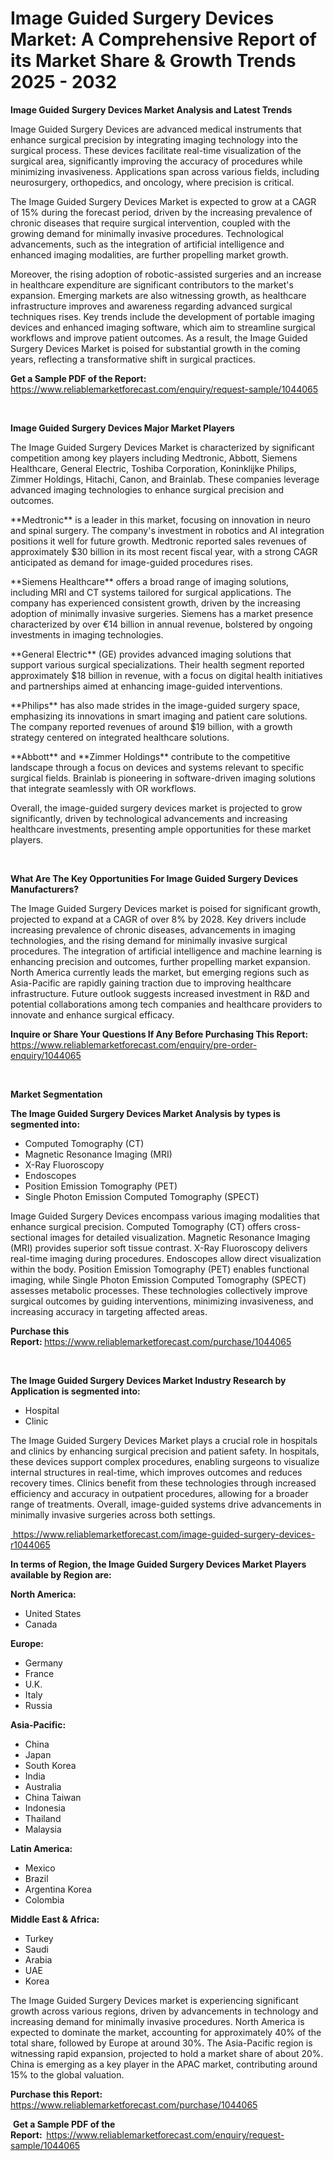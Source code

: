 <p><h1>Image Guided Surgery Devices Market: A Comprehensive Report of its Market Share & Growth Trends 2025 - 2032</h1></p><p><strong>Image Guided Surgery Devices Market Analysis and Latest Trends</strong></p>
<p><p>Image Guided Surgery Devices are advanced medical instruments that enhance surgical precision by integrating imaging technology into the surgical process. These devices facilitate real-time visualization of the surgical area, significantly improving the accuracy of procedures while minimizing invasiveness. Applications span across various fields, including neurosurgery, orthopedics, and oncology, where precision is critical.</p><p>The Image Guided Surgery Devices Market is expected to grow at a CAGR of 15% during the forecast period, driven by the increasing prevalence of chronic diseases that require surgical intervention, coupled with the growing demand for minimally invasive procedures. Technological advancements, such as the integration of artificial intelligence and enhanced imaging modalities, are further propelling market growth. </p><p>Moreover, the rising adoption of robotic-assisted surgeries and an increase in healthcare expenditure are significant contributors to the market's expansion. Emerging markets are also witnessing growth, as healthcare infrastructure improves and awareness regarding advanced surgical techniques rises. Key trends include the development of portable imaging devices and enhanced imaging software, which aim to streamline surgical workflows and improve patient outcomes. As a result, the Image Guided Surgery Devices Market is poised for substantial growth in the coming years, reflecting a transformative shift in surgical practices.</p></p>
<p><strong>Get a Sample PDF of the Report:&nbsp;</strong> <a href="https://www.reliablemarketforecast.com/enquiry/request-sample/1044065?utm_campaign=3539&utm_medium=2&utm_source=Github&utm_content=ia&utm_term=13042025&utm_id=image-guided-surgery-devices">https://www.reliablemarketforecast.com/enquiry/request-sample/1044065</a></p>
<p>&nbsp;</p>
<p><strong>Image Guided Surgery Devices Major Market Players</strong></p>
<p><p>The Image Guided Surgery Devices Market is characterized by significant competition among key players including Medtronic, Abbott, Siemens Healthcare, General Electric, Toshiba Corporation, Koninklijke Philips, Zimmer Holdings, Hitachi, Canon, and Brainlab. These companies leverage advanced imaging technologies to enhance surgical precision and outcomes.</p><p>**Medtronic** is a leader in this market, focusing on innovation in neuro and spinal surgery. The company's investment in robotics and AI integration positions it well for future growth. Medtronic reported sales revenues of approximately $30 billion in its most recent fiscal year, with a strong CAGR anticipated as demand for image-guided procedures rises.</p><p>**Siemens Healthcare** offers a broad range of imaging solutions, including MRI and CT systems tailored for surgical applications. The company has experienced consistent growth, driven by the increasing adoption of minimally invasive surgeries. Siemens has a market presence characterized by over €14 billion in annual revenue, bolstered by ongoing investments in imaging technologies.</p><p>**General Electric** (GE) provides advanced imaging solutions that support various surgical specializations. Their health segment reported approximately $18 billion in revenue, with a focus on digital health initiatives and partnerships aimed at enhancing image-guided interventions.</p><p>**Philips** has also made strides in the image-guided surgery space, emphasizing its innovations in smart imaging and patient care solutions. The company reported revenues of around $19 billion, with a growth strategy centered on integrated healthcare solutions.</p><p>**Abbott** and **Zimmer Holdings** contribute to the competitive landscape through a focus on devices and systems relevant to specific surgical fields. Brainlab is pioneering in software-driven imaging solutions that integrate seamlessly with OR workflows.</p><p>Overall, the image-guided surgery devices market is projected to grow significantly, driven by technological advancements and increasing healthcare investments, presenting ample opportunities for these market players.</p></p>
<p>&nbsp;</p>
<p><strong>What Are The Key Opportunities For Image Guided Surgery Devices Manufacturers?</strong></p>
<p><p>The Image Guided Surgery Devices market is poised for significant growth, projected to expand at a CAGR of over 8% by 2028. Key drivers include increasing prevalence of chronic diseases, advancements in imaging technologies, and the rising demand for minimally invasive surgical procedures. The integration of artificial intelligence and machine learning is enhancing precision and outcomes, further propelling market expansion. North America currently leads the market, but emerging regions such as Asia-Pacific are rapidly gaining traction due to improving healthcare infrastructure. Future outlook suggests increased investment in R&D and potential collaborations among tech companies and healthcare providers to innovate and enhance surgical efficacy.</p></p>
<p><strong>Inquire or Share Your Questions If Any Before Purchasing This Report:</strong> <a href="https://www.reliablemarketforecast.com/enquiry/pre-order-enquiry/1044065?utm_campaign=3539&utm_medium=2&utm_source=Github&utm_content=ia&utm_term=13042025&utm_id=image-guided-surgery-devices">https://www.reliablemarketforecast.com/enquiry/pre-order-enquiry/1044065</a></p>
<p>&nbsp;</p>
<p><strong>Market Segmentation</strong></p>
<p><strong>The Image Guided Surgery Devices Market Analysis by types is segmented into:</strong></p>
<p><ul><li>Computed Tomography (CT)</li><li>Magnetic Resonance Imaging (MRI)</li><li>X-Ray Fluoroscopy</li><li>Endoscopes</li><li>Position Emission Tomography (PET)</li><li>Single Photon Emission Computed Tomography (SPECT)</li></ul></p>
<p><p>Image Guided Surgery Devices encompass various imaging modalities that enhance surgical precision. Computed Tomography (CT) offers cross-sectional images for detailed visualization. Magnetic Resonance Imaging (MRI) provides superior soft tissue contrast. X-Ray Fluoroscopy delivers real-time imaging during procedures. Endoscopes allow direct visualization within the body. Position Emission Tomography (PET) enables functional imaging, while Single Photon Emission Computed Tomography (SPECT) assesses metabolic processes. These technologies collectively improve surgical outcomes by guiding interventions, minimizing invasiveness, and increasing accuracy in targeting affected areas.</p></p>
<p><strong>Purchase this Report:&nbsp;</strong><a href="https://www.reliablemarketforecast.com/purchase/1044065?utm_campaign=3539&utm_medium=2&utm_source=Github&utm_content=ia&utm_term=13042025&utm_id=image-guided-surgery-devices">https://www.reliablemarketforecast.com/purchase/1044065</a></p>
<p>&nbsp;</p>
<p><strong>The Image Guided Surgery Devices Market Industry Research by Application is segmented into:</strong></p>
<p><ul><li>Hospital</li><li>Clinic</li></ul></p>
<p><p>The Image Guided Surgery Devices Market plays a crucial role in hospitals and clinics by enhancing surgical precision and patient safety. In hospitals, these devices support complex procedures, enabling surgeons to visualize internal structures in real-time, which improves outcomes and reduces recovery times. Clinics benefit from these technologies through increased efficiency and accuracy in outpatient procedures, allowing for a broader range of treatments. Overall, image-guided systems drive advancements in minimally invasive surgeries across both settings.</p></p>
<p><a href="https://www.reliablemarketforecast.com/image-guided-surgery-devices-r1044065?utm_campaign=3539&utm_medium=2&utm_source=Github&utm_content=ia&utm_term=13042025&utm_id=image-guided-surgery-devices">&nbsp;https://www.reliablemarketforecast.com/image-guided-surgery-devices-r1044065</a></p>
<p><strong>In terms of Region, the Image Guided Surgery Devices Market Players available by Region are:</strong></p>
<p>
    <p> <strong> North America: </strong>
        <ul>
            <li>United States</li>
            <li>Canada</li>
        </ul>
        </p> 
    <p> <strong> Europe: </strong>
        <ul>
            <li>Germany</li>
            <li>France</li>
            <li>U.K.</li>
            <li>Italy</li>
            <li>Russia</li>
        </ul>
        </p> 
    <p> <strong> Asia-Pacific: </strong>
        <ul>
            <li>China</li>
            <li>Japan</li>
            <li>South Korea</li>
            <li>India</li>
            <li>Australia</li>
            <li>China Taiwan</li>
            <li>Indonesia</li>
            <li>Thailand</li>
            <li>Malaysia</li>
        </ul>
        </p> 
    <p> <strong> Latin America: </strong>
        <ul>
            <li>Mexico</li>
            <li>Brazil</li>
            <li>Argentina Korea</li>
            <li>Colombia</li>
        </ul>
        </p> 
    <p> <strong> Middle East & Africa: </strong>
        <ul>
            <li>Turkey</li>
            <li>Saudi</li>
            <li>Arabia</li>
            <li>UAE</li>
            <li>Korea</li>
        </ul>
    </p>
    </p>
<p><p>The Image Guided Surgery Devices market is experiencing significant growth across various regions, driven by advancements in technology and increasing demand for minimally invasive procedures. North America is expected to dominate the market, accounting for approximately 40% of the total share, followed by Europe at around 30%. The Asia-Pacific region is witnessing rapid expansion, projected to hold a market share of about 20%. China is emerging as a key player in the APAC market, contributing around 15% to the global valuation.</p></p>
<p><strong>Purchase this Report: </strong><a href="https://www.reliablemarketforecast.com/purchase/1044065?utm_campaign=3539&utm_medium=2&utm_source=Github&utm_content=ia&utm_term=13042025&utm_id=image-guided-surgery-devices">https://www.reliablemarketforecast.com/purchase/1044065</a></p>
<p>&nbsp;<strong>Get a Sample PDF of the Report:&nbsp;&nbsp;</strong><a href="https://www.reliablemarketforecast.com/enquiry/request-sample/1044065?utm_campaign=3539&utm_medium=2&utm_source=Github&utm_content=ia&utm_term=13042025&utm_id=image-guided-surgery-devices">https://www.reliablemarketforecast.com/enquiry/request-sample/1044065</a></p>
<p><strong></strong></p>
<p><p></p><p></p><p></p></p>